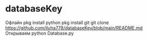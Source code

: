 # databaseKey
Офлайн
pkg install python
pkg install git
git clone https://github.com/iluha778/databaseKey/blob/main/README.md
Открываем
python Database.py

